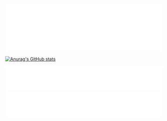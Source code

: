 <div>
		<img src="./src/ascii.svg" width="100%" height="150" alt="ASCII-ART">
</div>

[![Anurag's GitHub stats](https://github-readme-stats.vercel.app/api?username=AB10110F&show_icons=true&theme=tokyonight&hide_border=true&bg_color=45,20002c,3c1053&custom_title=Stats&border_radius=0)](https://github.com/anuraghazra/github-readme-stats)

<div>
	<a href="https://www.reddit.com/user/AB10110F">
		<img src="./src/reddit.svg" width="700" height="80" alt="ASCII-ART">
	</a>
</div>

<div>
	<a href="https://twitter.com/AB10110F">
		<img src="./src/twitter.svg" width="700" height="80" alt="ASCII-ART">
	</a>
</div>